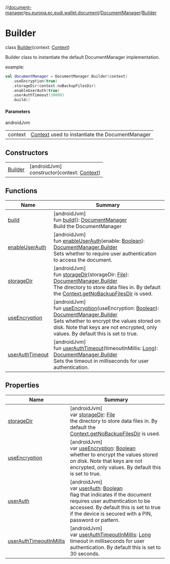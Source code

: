 //[document-manager](../../../../index.md)/[eu.europa.ec.eudi.wallet.document](../../index.md)/[DocumentManager](../index.md)/[Builder](index.md)

# Builder

class [Builder](index.md)(context: [Context](https://developer.android.com/reference/kotlin/android/content/Context.html))

Builder class to instantiate the default DocumentManager implementation.

example:

```kotlin
val documentManager = DocumentManager.Builder(context)
   .useEncryption(true)
   .storageDir(context.noBackupFilesDir)
   .enableUserAuth(true)
   .userAuthTimeout(30000)
   .build()
```

#### Parameters

androidJvm

| | |
|---|---|
| context | [Context](https://developer.android.com/reference/kotlin/android/content/Context.html) used to instantiate the DocumentManager |

## Constructors

| | |
|---|---|
| [Builder](-builder.md) | [androidJvm]<br>constructor(context: [Context](https://developer.android.com/reference/kotlin/android/content/Context.html)) |

## Functions

| Name | Summary |
|---|---|
| [build](build.md) | [androidJvm]<br>fun [build](build.md)(): [DocumentManager](../index.md)<br>Build the DocumentManager |
| [enableUserAuth](enable-user-auth.md) | [androidJvm]<br>fun [enableUserAuth](enable-user-auth.md)(enable: [Boolean](https://kotlinlang.org/api/latest/jvm/stdlib/kotlin/-boolean/index.html)): [DocumentManager.Builder](index.md)<br>Sets whether to require user authentication to access the document. |
| [storageDir](storage-dir.md) | [androidJvm]<br>fun [storageDir](storage-dir.md)(storageDir: [File](https://developer.android.com/reference/kotlin/java/io/File.html)): [DocumentManager.Builder](index.md)<br>The directory to store data files in. By default the [Context.getNoBackupFilesDir](https://developer.android.com/reference/kotlin/android/content/Context.html#getnobackupfilesdir) is used. |
| [useEncryption](use-encryption.md) | [androidJvm]<br>fun [useEncryption](use-encryption.md)(useEncryption: [Boolean](https://kotlinlang.org/api/latest/jvm/stdlib/kotlin/-boolean/index.html)): [DocumentManager.Builder](index.md)<br>Sets whether to encrypt the values stored on disk. Note that keys are not encrypted, only values. By default this is set to true. |
| [userAuthTimeout](user-auth-timeout.md) | [androidJvm]<br>fun [userAuthTimeout](user-auth-timeout.md)(timeoutInMillis: [Long](https://kotlinlang.org/api/latest/jvm/stdlib/kotlin/-long/index.html)): [DocumentManager.Builder](index.md)<br>Sets the timeout in milliseconds for user authentication. |

## Properties

| Name | Summary |
|---|---|
| [storageDir](storage-dir.md) | [androidJvm]<br>var [storageDir](storage-dir.md): [File](https://developer.android.com/reference/kotlin/java/io/File.html)<br>the directory to store data files in. By default the [Context.getNoBackupFilesDir](https://developer.android.com/reference/kotlin/android/content/Context.html#getnobackupfilesdir) is used. |
| [useEncryption](use-encryption.md) | [androidJvm]<br>var [useEncryption](use-encryption.md): [Boolean](https://kotlinlang.org/api/latest/jvm/stdlib/kotlin/-boolean/index.html)<br>whether to encrypt the values stored on disk. Note that keys are not encrypted, only values. By default this is set to true. |
| [userAuth](user-auth.md) | [androidJvm]<br>var [userAuth](user-auth.md): [Boolean](https://kotlinlang.org/api/latest/jvm/stdlib/kotlin/-boolean/index.html)<br>flag that indicates if the document requires user authentication to be accessed. By default this is set to true if the device is secured with a PIN, password or pattern. |
| [userAuthTimeoutInMillis](user-auth-timeout-in-millis.md) | [androidJvm]<br>var [userAuthTimeoutInMillis](user-auth-timeout-in-millis.md): [Long](https://kotlinlang.org/api/latest/jvm/stdlib/kotlin/-long/index.html)<br>timeout in milliseconds for user authentication. By default this is set to 30 seconds. |
